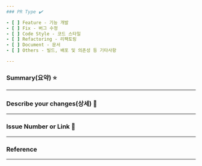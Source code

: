 ```yaml
---
### PR Type ✔️

- [ ] Feature - 기능 개발
- [ ] Fix - 버그 수정
- [ ] Code Style - 코드 스타일
- [ ] Refactoring - 리팩토링
- [ ] Document - 문서
- [ ] Others - 빌드, 배포 및 의존성 등 기타사항

---
```

### Summary(요약) ⭐

---
### Describe your changes(상세) 🧾

---
### Issue Number or Link 🔗

---
### Reference

---

[//]: # (PR 타이틀은 "Type: 타이틀" 형식으로 작성)
[//]: # (Summary의 경우 작업의 전반적인 내용을 함축 및 요약하여 작성)
[//]: # (Describe your changes의 경우 무슨 상황에서 왜 이러한 변경이 필요했고, 어떻게 작업햇는지 상세 기술)
[//]: # (Issue의 경우 추후 필요시 사용)
[//]: # (Reference의 경우 해당 변경점에서 중요하게 찾아본 자료가 있거나, 이해하는데 도움이 되는 내용을 포함)